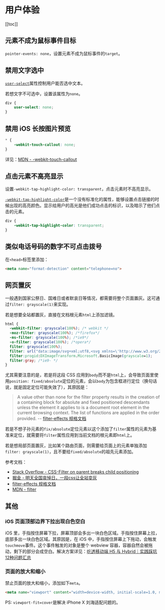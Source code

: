 # 用户体验

[[toc]]

## 元素不成为鼠标事件目标

`pointer-events: none`，设置元素不成为鼠标事件的`target`。

## 禁用文字选中

[`user-select`](https://developer.mozilla.org/zh-CN/docs/Web/CSS/user-select)属性控制用户能否选中文本。

若想文字不可选中，设置该属性为`none`。

```css
div {
    user-select: none;
}
```

## 禁用 iOS 长按图片预览

```css
* {
    -webkit-touch-callout: none;
}
```

详见：[MDN - -webkit-touch-callout](https://developer.mozilla.org/zh-CN/docs/Web/CSS/-webkit-touch-callout)

## 点击元素不高亮显示

设置`-webkit-tap-highlight-color: transparent`，点击元素时不高亮显示。

[`-webkit-tap-highlight-color`](https://developer.mozilla.org/zh-CN/docs/Web/CSS/-webkit-tap-highlight-color)是一个没有标准化的属性，能够设置点击链接的时候出现的高亮颜色。显示给用户的高光是他们成功点击的标识，以及暗示了他们点击的元素。

```css
div {
    -webkit-tap-highlight-color: transparent;
}
```

## 类似电话号码的数字不可点击拨号

在`<head>`标签里添加：

```html
<meta name="format-detection" content="telephone=no">
```

## 网页置灰

一般遇到国家公祭日、国难日或者默哀日等情况，都需要将整个页面置灰。这可通过`filter: grayscale(1)`来实现。

若是想要全站都置灰，直接在文档根元素`html`上添加滤镜。

```css
html {
  -webkit-filter: grayscale(100%); /* webkit */
  -moz-filter: grayscale(100%); /*firefox*/
  -ms-filter: grayscale(100%); /*ie9*/
  -o-filter: grayscale(100%); /*opera*/
  filter: grayscale(100%);
  filter: url("data:image/svg+xml;utf8,<svg xmlns=\'http://www.w3.org/2000/svg\'><filter id=\'grayscale\'><feColorMatrix type=\'matrix\' values=\'0.3333 0.3333 0.3333 0 0 0.3333 0.3333 0.3333 0 0 0.3333 0.3333 0.3333 0 0 0 0 0 1 0\'/></filter></svg>#grayscale");
  filter:progid:DXImageTransform.Microsoft.BasicImage(grayscale=1);
  filter:gray; /*ie9- */
}
```

尤其需要注意的是，若是将这段 CSS 应用到`body`而不是`html`上，会导致页面里使用`position: fixed/absolute`定位的元素，会以`body`为包含框进行定位（换句话说，就是固定定位可能失效了），其原因是：

> A value other than none for the filter property results in the creation of a containing block for absolute and fixed positioned descendants unless the element it applies to is a document root element in the current browsing context. The list of functions are applied in the order provided. -- [filter-effects 规格文档](https://drafts.fxtf.org/filter-effects/#FilterProperty)

若是不想子孙元素的`fix/absolute`定位元素以这个添加了`filter`属性的元素为基准来定位，就需要将`filter`属性应用到当前文档的根元素即`html`上。

若是想局部页面置灰，比如某个路由页面，则需要给页面上的元素单独添加`filter: grayscale(1)`，且不要给`fixed/absolute`的祖先元素添加。

参考文档：

- [Stack Overflow - CSS-Filter on parent breaks child positioning](https://stackoverflow.com/questions/52937708/css-filter-on-parent-breaks-child-positioning)
- [掘金 - 明天全国哀悼日，一段css让全站变灰](https://juejin.im/post/5e86e221e51d4546ce27b99c)
- [filter-effects 规格文档](https://drafts.fxtf.org/filter-effects/#FilterProperty)
- [MDN - filter](https://developer.mozilla.org/zh-CN/docs/Web/CSS/filter)

## 其他

### iOS 页面顶部边界下拉出现白色空白

iOS 里，手指按住屏幕下拉，屏幕顶部会多出一块白色区域。手指按住屏幕上拉，底部多出一块白色区域。其原因是，在 iOS 中，手指按住屏幕上下拖动，会触发`touchmove`事件。这个事件触发的对象是整个 webview 容器，容器自然会被拖动，剩下的部分会成空白。解决方案详见：[吃透移动端 H5 与 Hybrid｜实践踩坑12种问题汇总](https://mp.weixin.qq.com/s/5qrkNYQgUunm1UbT4QPgBg)

### 页面的放大和缩小

禁止页面的放大和缩小，添加如下`meta`。

```html
<meta name="viewport" content="width=device-width, initial-scale=1.0, maximum-scale=1.0, minimum-scale=1.0, user-scalable=no, viewport-fit=cover" />
```

PS: `viewport-fit=cover`是解决 iPhone X 刘海适配问题的。
